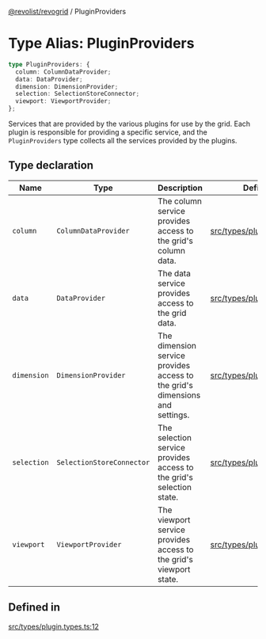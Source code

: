 [@revolist/revogrid](README.md) / PluginProviders

# Type Alias: PluginProviders

```ts
type PluginProviders: {
  column: ColumnDataProvider;
  data: DataProvider;
  dimension: DimensionProvider;
  selection: SelectionStoreConnector;
  viewport: ViewportProvider;
};
```

Services that are provided by the various plugins for use by the grid. Each plugin
is responsible for providing a specific service, and the `PluginProviders` type collects all the services provided
by the plugins.

## Type declaration

| Name | Type | Description | Defined in |
| ------ | ------ | ------ | ------ |
| `column` | `ColumnDataProvider` | The column service provides access to the grid's column data. | [src/types/plugin.types.ts:28](https://github.com/revolist/revogrid/blob/e9570f9d5c0f862a9433b930661de46c89a93bd7/src/types/plugin.types.ts#L28) |
| `data` | `DataProvider` | The data service provides access to the grid data. | [src/types/plugin.types.ts:16](https://github.com/revolist/revogrid/blob/e9570f9d5c0f862a9433b930661de46c89a93bd7/src/types/plugin.types.ts#L16) |
| `dimension` | `DimensionProvider` | The dimension service provides access to the grid's dimensions and settings. | [src/types/plugin.types.ts:20](https://github.com/revolist/revogrid/blob/e9570f9d5c0f862a9433b930661de46c89a93bd7/src/types/plugin.types.ts#L20) |
| `selection` | `SelectionStoreConnector` | The selection service provides access to the grid's selection state. | [src/types/plugin.types.ts:24](https://github.com/revolist/revogrid/blob/e9570f9d5c0f862a9433b930661de46c89a93bd7/src/types/plugin.types.ts#L24) |
| `viewport` | `ViewportProvider` | The viewport service provides access to the grid's viewport state. | [src/types/plugin.types.ts:32](https://github.com/revolist/revogrid/blob/e9570f9d5c0f862a9433b930661de46c89a93bd7/src/types/plugin.types.ts#L32) |

## Defined in

[src/types/plugin.types.ts:12](https://github.com/revolist/revogrid/blob/e9570f9d5c0f862a9433b930661de46c89a93bd7/src/types/plugin.types.ts#L12)
